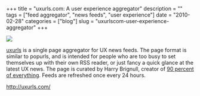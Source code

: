 +++
title = "uxurls.com: A user experience aggregator"
description = ""
tags = ["feed aggregator", "news feeds", "user experience"]
date = "2010-02-28"
categories = ["blog"]
slug = "uxurlscom-user-experience-aggregator"
+++



  <div class="notebook-screenshot"><a href="http://uxurls.com/"><img src="/media/bluga/wt4b8a8e29cf45b_large_1.jpg"/></a></div><p><a href="http://uxurls.com/">uxurls</a> is a single page aggregator for UX news feeds. The page format is similar to popurls, and is intended for people who are too busy to set themselves up with their own RSS reader, or just fancy a quick glance at the latest UX news. The page is curated by Harry Brignull, creator of <a href="http://www.90percentofeverything.com/">90 percent of everything</a>. Feeds are refreshed once every 24 hours.</p>

    
  <a href="http://uxurls.com/">http://uxurls.com/</a>
